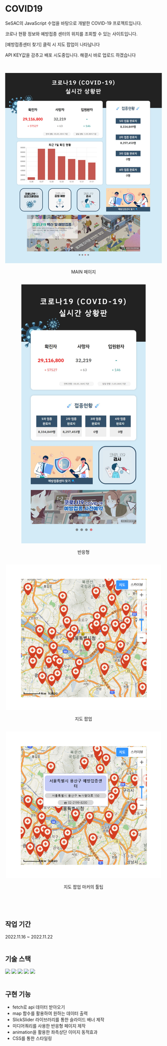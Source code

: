 <h1>COVID19</h1>

<p>SeSAC의 JavaScript 수업을 바탕으로 개발한 COVID-19 프로젝트입니다.</p>
<p>코로나 현황 정보와 예방접종 센터의 위치를 조회할 수 있는 사이트입니다.</p>
<p>[예방접종센터 찾기] 클릭 시 지도 팝업이 나타납니다</p>
<p>API KEY값을 감추고 배포 시도중입니다. 해결시 바로 업로드 하겠습니다</p>
<br/>
<br/>

<div align="center">
  <img src="img/main1.JPG" alt="main1_img" width="700">
  <p>MAIN 페이지</p>
  <br/>
  <img src="img/main2.JPG" alt="List_img" width="400">
  <p>반응형</p>
  <br/>
  <img src="img/map1.png" alt="map1_img" width="500">
  <p>지도 팝업</p>
  <br/>
  <img src="img/map2.png" alt="map2_img" width="500">
  <p>지도 팝업 마커의 툴팁</p>
  <br/>
</div>

<br/>
<br/>

## 작업 기간

2022.11.16 ~ 2022.11.22
<br/>
<br/>

## 기술 스택

<img src="https://img.shields.io/badge/HTML5-E34F26?style=flat-square&logo=HTML5&logoColor=white"/> <img src="https://img.shields.io/badge/CSS3-1572B6?style=flat-square&logo=CSS3&logoColor=white"/> <img src="https://img.shields.io/badge/Javascript-F7DF1E?style=flat-square&logo=Javascript&logoColor=white"/> <img src="https://img.shields.io/badge/jquery-%230769AD.svg?style=flat-square&logo=jquery&logoColor=white"/> <img src="https://img.shields.io/badge/Github-181717?style=flat-square&logo=Github&logoColor=white"/>
<br/>
<br/>

## 구현 기능

- fetch로 api 데이터 받아오기
- map 함수를 활용하여 원하는 데이터 출력
- SlickSlider 라이브러리를 통한 슬라이드 배너 제작
- 미디어쿼리를 사용한 반응형 페이지 제작
- animation을 활용한 좌측상단 이미지 동적효과
- CSS를 통한 스타일링
  <br/>

